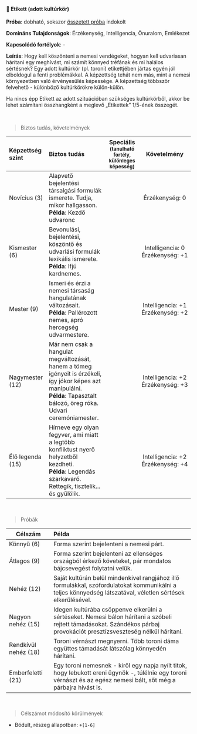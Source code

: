 #### 🔵 Etikett (adott kultúrkör)

**Próba**: dobható, sokszor [összetett próba](../020_kepzettsegrendszer.md#%C3%B6sszetett-k%C3%A9pzetts%C3%A9gpr%C3%B3ba-m%C3%A1sodlagos-pr%C3%B3badob%C3%A1sok) indokolt

**Domináns Tulajdonságok**: Érzékenység, Intelligencia, Önuralom, Emlékezet

**Kapcsolódó fortélyok**: -

**Leírás**: Hogy kell köszönteni a nemesi vendégeket, hogyan kell udvariasan hárítani egy meghívást, mi számít könnyed tréfának és mi halálos sértésnek? Egy adott kultúrkör (pl. toroni) etikettjében jártas egyén jól elboldogul a fenti problémákkal. A képzettség tehát nem más, mint a nemesi környezetben való érvényesülés képessége. A képzettség többször felvehető - különböző kultúrkörökre külön-külön.

Ha nincs épp Etikett az adott szituációban szükséges kultúrkörből, akkor be lehet számítani összhangként a meglevő „Etikettek” 1/5-ének összegét.

<br />

> Biztos tudás, követelmények

| Képzettség szint | Biztos tudás  | Speciális <br /> <sub>(tanulható fortély, különleges  képesség)</sub> | Követelmény |
| :----- | :----- | :-----: | :-----: |
| Novícius (3)     | Alapvető bejelentési társalgási formulák ismerete. Tudja, mikor hallgasson.<br />**Példa**: Kezdő udvaronc |  | Érzékenység:&nbsp;0 |
| Kismester (6)    | Bevonulási, bejelentési, köszöntő és udvarlási formulák lexikális ismerete.<br />**Példa**: Ifjú kardnemes.  |  | Intelligencia:&nbsp;0<br />Érzékenység:&nbsp;+1 |
| Mester (9)       |  Ismeri és érzi a nemesi társaság hangulatának változásait.<br />**Példa**: Pallérozott nemes, apró hercegség udvarmestere. | | Intelligencia:&nbsp;+1<br />Érzékenység:&nbsp;+2 |
| Nagymester (12)  | Már nem csak a hangulat megváltozását, hanem a tömeg igényeit is érzékeli, így  jókor képes azt manipulálni. <br />**Példa**: Tapasztalt bálozó, öreg róka. Udvari ceremóniamester. |  | Intelligencia:&nbsp;+2<br />Érzékenység:&nbsp;+3 |
| Élő legenda (15) |  Hírneve egy olyan fegyver, ami miatt a legtöbb konfliktust nyerő helyzetből kezdheti. <br />**Példa**: Legendás szarkavaró. Rettegik, tisztelik... és gyűlölik.    |  | Intelligencia:&nbsp;+2<br />Érzékenység:&nbsp;+4 |

<br />

> Próbák

| Célszám | Példa  |
| ----------- | :----------- |
| Könnyű       (6)  | Forma szerint bejelenteni a nemesi párt. |
| Átlagos      (9)  | Forma szerint bejelenteni az ellenséges országból érkező követeket, pár mondatos bájcsevegést folytatni velük. |
| Nehéz        (12) | Saját kultúrán belül mindenkivel rangjához illő formulákkal, szófordulatokat kommunikálni a teljes könnyedség látszatával, véletlen sértések elkerülésével. |
| Nagyon nehéz (15) | Idegen kultúrába csöppenve elkerülni a sértéseket. Nemesi bálon hárítani a szóbeli rejtett  támadásokat. Szándékos párbaj provokációt presztízsveszteség nélkül hárítani. |
| Rendkívül nehéz (18) | Toroni vérnászt megnyerni. Több toroni dáma együttes támadását látszólag könnyedén hárítani. |
| Emberfeletti (21) | Egy toroni nemesnek - kiről egy napja nyílt titok, hogy lebukott ereni ügynök -, túlélnie egy toroni vérnászt és az egész nemesi bált, sőt még a párbajra hívást is. |

<br />

> Célszámot módosító körülmények

- Bódult, részeg állapotban: `+[1-6]`
